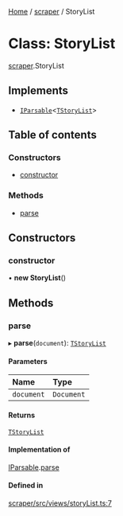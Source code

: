 [Home](../README.md) / [scraper](../modules/scraper.md) / StoryList

# Class: StoryList

[scraper](../modules/scraper.md).StoryList

## Implements

- [`IParsable`](../interfaces/scraper.IParsable.md)<[`TStoryList`](../modules/lists.md#tstorylist)\>

## Table of contents

### Constructors

- [constructor](scraper.StoryList.md#constructor)

### Methods

- [parse](scraper.StoryList.md#parse)

## Constructors

### constructor

• **new StoryList**()

## Methods

### parse

▸ **parse**(`document`): [`TStoryList`](../modules/lists.md#tstorylist)

#### Parameters

| Name | Type |
| :------ | :------ |
| `document` | `Document` |

#### Returns

[`TStoryList`](../modules/lists.md#tstorylist)

#### Implementation of

[IParsable](../interfaces/scraper.IParsable.md).[parse](../interfaces/scraper.IParsable.md#parse)

#### Defined in

[scraper/src/views/storyList.ts:7](https://github.com/dan-lovelace/hacker-news-pro/blob/442f6cf/packages/scraper/src/views/storyList.ts#L7)
